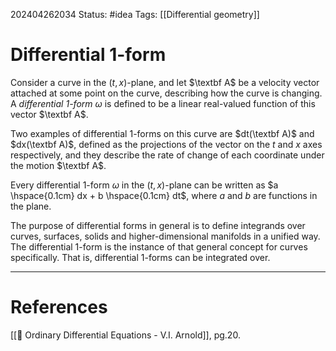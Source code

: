 202404262034
Status: #idea
Tags: [[Differential geometry]]

# Differential 1-form

Consider a curve in the $(t,x)$-plane, and let $\textbf A$ be a velocity vector attached at some point on the curve, describing how the curve is changing. A *differential 1-form* $\omega$ is defined to be a linear real-valued function of this vector $\textbf A$. 

Two examples of differential 1-forms on this curve are $dt(\textbf A)$ and $dx(\textbf A)$, defined as the projections of the vector on the $t$ and $x$ axes respectively, and they describe the rate of change of each coordinate under the motion $\textbf A$. 

Every differential 1-form $\omega$ in the $(t,x)$-plane can be written as $a \hspace{0.1cm} dx + b \hspace{0.1cm} dt$, where $a$ and $b$ are functions in the plane.

The purpose of differential forms in general is to define integrands over curves, surfaces, solids and higher-dimensional manifolds in a unified way. The differential 1-form is the instance of that general concept for curves specifically. That is, differential 1-forms can be integrated over. 

___
# References
[[📕 Ordinary Differential Equations - V.I. Arnold]], pg.20.